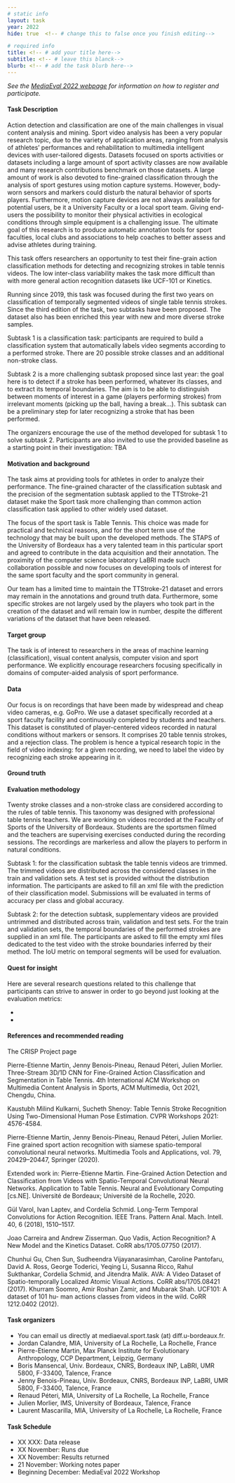 ```yaml
---
# static info
layout: task
year: 2022
hide: true  <!-- # change this to false once you finish editing-->

# required info
title: <!-- # add your title here-->
subtitle: <!-- # leave this blanck-->
blurb: <!-- # add the task blurb here-->
---
```


<!-- # please respect the structure below-->
*See the [MediaEval 2022 webpage](https://multimediaeval.github.io/editions/2022/) for information on how to register and participate.*

#### Task Description

Action detection and classification are one of the main challenges in visual content analysis and mining. Sport video analysis has been a very popular research topic, due to the variety of application areas, ranging from analysis of athletes’ performances and rehabilitation to multimedia intelligent devices with user-tailored digests. Datasets focused on sports activities or datasets including a large amount of sport activity classes are now available and many research contributions benchmark on those datasets. A large amount of work is also devoted to fine-grained classification through the analysis of sport gestures using motion capture systems. However, body-worn sensors and markers could disturb the natural behavior of sports players. Furthermore, motion capture devices are not always available for potential users, be it a University Faculty or a local sport team. Giving end-users the possibility to monitor their physical activities in ecological conditions through simple equipment is a challenging issue. The ultimate goal of this research is to produce automatic annotation tools for sport faculties, local clubs and associations to help coaches to better assess and advise athletes during training.

This task offers researchers an opportunity to test their fine-grain action classification methods for detecting and recognizing strokes in table tennis videos. The low inter-class variability makes the task more difficult than with more general action recognition datasets like UCF-101 or Kinetics.

Running since 2019, this task was focused during the first two years on classification of temporally segmented videos of single table tennis strokes.
Since the third edition of the task, two subtasks have been proposed. The dataset also has been enriched this year with new and more diverse stroke samples.

Subtask 1 is a classification task: participants are required to build a classification system that automatically labels video segments according to a performed stroke. There are 20 possible stroke classes and an additional non-stroke class.

Subtask 2 is a more challenging subtask proposed since last year: the goal here is to detect if a stroke has been performed, whatever its classes, and to extract its temporal boundaries. The aim is to be able to distinguish between moments of interest in a game (players performing strokes) from irrelevant moments (picking up the ball, having a break…). This subtask can be a preliminary step for later recognizing a stroke that has been performed.

The organizers encourage the use of the method developed for subtask 1 to solve subtask 2. Participants are also invited to use the provided baseline as a starting point in their investigation: TBA



#### Motivation and background
The task aims at providing tools for athletes in order to analyze their performance. The fine-grained character of the classification subtask and the precision of the segmentation subtask applied to the TTStroke-21 dataset make the Sport task more challenging than common action classification task applied to other widely used dataset.

The focus of the sport task is Table Tennis. This choice was made for practical and technical reasons, and for the short term use of the technology that may be built upon the developed methods. The STAPS of the University of Bordeaux has a very talented team in this particular sport and agreed to contribute in the data acquisition and their annotation. The proximity of the computer science laboratory LaBRI made such collaboration possible and now focuses on developing tools of interest for the same sport faculty and the sport community in general. 

Our team has a limited time to maintain the TTStroke-21 dataset and errors may remain in the annotations and ground truth data. Furthermore, some specific strokes are not largely used by the players who took part in the creation of the dataset and will remain low in number, despite the different variations of the dataset that have been released.


#### Target group
The task is of interest to researchers in the areas of machine learning (classification), visual content analysis, computer vision and sport performance. We explicitly encourage researchers focusing specifically in domains of computer-aided analysis of sport performance.


#### Data
Our focus is on recordings that have been made by widespread and cheap video cameras, e.g. GoPro. We use a dataset specifically recorded at a sport faculty facility and continuously completed by students and teachers. This dataset is constituted of player-centered videos recorded in natural conditions without markers or sensors. It comprises 20 table tennis strokes, and a rejection class. The problem is hence a typical research topic in the field of video indexing: for a given recording, we need to label the video by recognizing each stroke appearing in it.
#### Ground truth

#### Evaluation methodology
Twenty stroke classes and a non-stroke class are considered according to the rules of table tennis. This taxonomy was designed with professional table tennis teachers. We are working on videos recorded at the Faculty of Sports of the University of Bordeaux. Students are the sportsmen filmed and the teachers are supervising exercises conducted during the recording sessions. The recordings are markerless and allow the players to perform in natural conditions.

Subtask 1: for the classification subtask the table tennis videos are trimmed. The trimmed videos are distributed across the considered classes in the train and validation sets. A test set is provided without the distribution information. The participants are asked to fill an xml file with the prediction of their classification model. Submissions will be evaluated in terms of accuracy per class and global accuracy.  

Subtask 2: for the detection subtask, supplementary videos are provided untrimmed and distributed across train, validation and test sets. For the train and validation sets, the temporal boundaries of the performed strokes are supplied in an xml file. The participants are asked to fill the empty xml files dedicated to the test video with the stroke boundaries inferred by their method. The IoU metric on temporal segments will be used for evaluation.

#### Quest for insight
Here are several research questions related to this challenge that participants can strive to answer in order to go beyond just looking at the evaluation metrics: 
* <!-- # First research question-->
* <!-- # Second research question-->
<!-- # and so on-->

#### References and recommended reading
The CRISP Project page

Pierre-Etienne Martin, Jenny Benois-Pineau, Renaud Péteri, Julien Morlier. Three-Stream 3D/1D CNN for Fine-Grained Action Classification and Segmentation in Table Tennis. 4th International ACM Workshop on Multimedia Content Analysis in Sports, ACM Multimedia, Oct 2021, Chengdu, China. 

Kaustubh Milind Kulkarni, Sucheth Shenoy: Table Tennis Stroke Recognition Using Two-Dimensional Human Pose Estimation. CVPR Workshops 2021: 4576-4584.

Pierre-Etienne Martin, Jenny Benois-Pineau, Renaud Péteri, Julien Morlier. Fine grained sport action recognition with siamese spatio-temporal convolutional neural networks. Multimedia Tools and Applications, vol. 79, 20429–20447, Springer (2020).

Extended work in: Pierre-Etienne Martin. Fine-Grained Action Detection and Classification from Videos with Spatio-Temporal Convolutional Neural Networks. Application to Table Tennis. Neural and Evolutionary Computing [cs.NE]. Université de Bordeaux; Université de la Rochelle, 2020.

Gül Varol, Ivan Laptev, and Cordelia Schmid. Long-Term Temporal Convolutions for Action Recognition. IEEE Trans. Pattern Anal. Mach. Intell. 40, 6 (2018), 1510–1517.

Joao Carreira and Andrew Zisserman. Quo Vadis, Action Recognition? A New Model and the Kinetics Dataset. CoRR abs/1705.07750 (2017).

Chunhui Gu, Chen Sun, Sudheendra Vijayanarasimhan, Caroline Pantofaru, David A. Ross, George Toderici, Yeqing Li, Susanna Ricco, Rahul Sukthankar, Cordelia Schmid, and Jitendra Malik. AVA: A Video Dataset of Spatio-temporally Localized Atomic Visual Actions. CoRR abs/1705.08421 (2017).
Khurram Soomro, Amir Roshan Zamir, and Mubarak Shah. UCF101: A dataset of 101 hu- man actions classes from videos in the wild. CoRR 1212.0402 (2012).

#### Task organizers
* You can email us directly at mediaeval.sport.task (at) diff.u-bordeaux.fr.
* Jordan Calandre, MIA, University of La Rochelle, La Rochelle, France
* Pierre-Etienne Martin, Max Planck Institute for Evolutionary Anthropology, CCP Department, Leipzig, Germany
* Boris Mansencal, Univ. Bordeaux, CNRS, Bordeaux INP, LaBRI, UMR 5800, F-33400, Talence, France
* Jenny Benois-Pineau, Univ. Bordeaux, CNRS, Bordeaux INP, LaBRI, UMR 5800, F-33400, Talence, France
* Renaud Péteri, MIA, University of La Rochelle, La Rochelle, France
* Julien Morlier, IMS, University of Bordeaux, Talence, France
* Laurent Mascarilla, MIA, University of La Rochelle, La Rochelle, France


#### Task Schedule
* XX XXX: Data release <!-- # Replace XX with your date. We suggest setting the date in June-July-->
* XX November: Runs due <!-- # Replace XX with your date. We suggest setting enough time in order to have enough time to assess and return the results by the Results returned deadline-->
* XX November: Results returned  <!-- Replace XX with your date. Latest possible should be 10 November-->
* 21 November: Working notes paper  <!-- Fixed. Please do not change.-->
* Beginning December: MediaEval 2022 Workshop <!-- Fixed. Please do not change. Exact date to be decided-->

